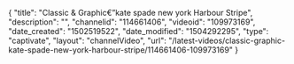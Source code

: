 {
    "title": "Classic &amp; Graphic&euro;&rdquo;kate spade new york Harbour Stripe",
    "description": "",
    "channelid": "114661406",
    "videoid": "109973169",
    "date_created": "1502519522",
    "date_modified": "1504292295",
    "type": "captivate",
    "layout": "channelVideo",
    "url": "\/latest-videos\/classic-graphic-kate-spade-new-york-harbour-stripe\/114661406-109973169"
}